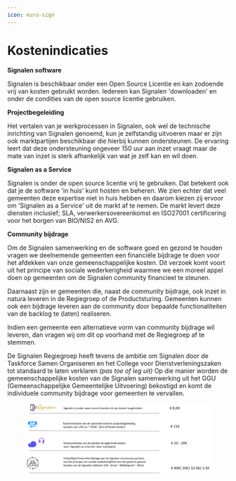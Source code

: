 ```yaml
---
icon: euro-sign
---
```


# Kostenindicaties

**Signalen software**

Signalen is beschikbaar onder een Open Source Licentie en kan zodoende vrij van kosten gebruikt worden. Iedereen kan Signalen 'downloaden' en onder de condities van de open source licentie gebruiken.&#x20;

**Projectbegeleiding**

Het vertalen van je werkprocessen in Signalen, ook wel de technische inrichting van Signalen genoemd, kun je zelfstandig uitvoeren maar er zijn ook marktpartijen beschikbaar die hierbij kunnen ondersteunen. De ervaring leert dat deze ondersteuning ongeveer 150 uur aan inzet vraagt maar de mate van inzet is sterk afhankelijk van wat je zelf kan en wil doen.&#x20;

**Signalen as a Service**

Signalen is onder de open source licentie vrij te gebruiken. Dat betekent ook dat je de software 'in huis' kunt hosten en beheren. We zien echter dat veel gemeenten deze expertise niet in huis hebben en daarom kiezen zij ervoor om 'Signalen as a Service' uit de markt af te nemen. De markt levert deze diensten inclusief; SLA, verwerkersovereenkomst en ISO27001 certificering voor het borgen van BIO/NIS2 en AVG. &#x20;

**Community bijdrage**

Om de Signalen samenwerking en de software goed en gezond te houden vragen we deelnemende gemeenten een financiële bijdrage te doen voor het afdekken van onze gemeenschappelijke kosten. Dit verzoek komt voort uit het principe van sociale wederkerigheid waarmee we een moreel appel doen op gemeenten om de Signalen community financieel te steunen.&#x20;

Daarnaast zijn er gemeenten die, naast de community bijdrage, ook inzet in natura leveren in de Regiegroep of de Productsturing. Gemeenten kunnen ook een bijdrage leveren aan de community door bepaalde functionaliteiten van de backlog te (laten) realiseren.&#x20;

Indien een gemeente een alternatieve vorm van community bijdrage wil leveren, dan vragen wij om dit op voorhand met de Regiegroep af te stemmen.

De Signalen Regiegroep heeft tevens de ambitie om Signalen door de Taskforce Samen Organiseren en het College voor Dienstverleningszaken tot standaard te laten verklaren _(pas toe of leg uit)_ Op die manier worden de gemeenschappelijke kosten van de Signalen samenwerking uit het GGU (Gemeenschappelijke Gemeentelijke Uitvoering) bekostigd en komt de individuele community bijdrage voor gemeenten te vervallen.  &#x20;

<div data-full-width="true">

<figure><img src="../../.gitbook/assets/image.png" alt=""><figcaption></figcaption></figure>

</div>
